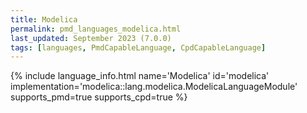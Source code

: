 ```yaml
---
title: Modelica
permalink: pmd_languages_modelica.html
last_updated: September 2023 (7.0.0)
tags: [languages, PmdCapableLanguage, CpdCapableLanguage]
---
```


{% include language_info.html name='Modelica' id='modelica' implementation='modelica::lang.modelica.ModelicaLanguageModule' supports_pmd=true supports_cpd=true %}
